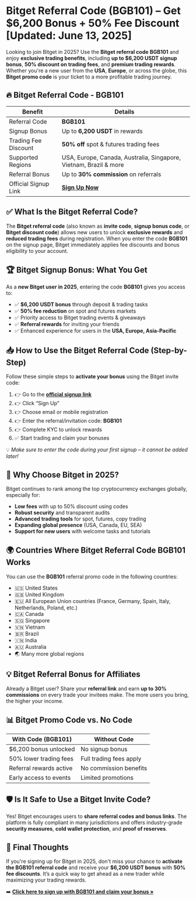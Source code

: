 <h1>Bitget Referral Code (BGB101) – Get $6,200 Bonus + 50% Fee Discount [Updated: June 13, 2025]</h1>
<p>Looking to join Bitget in 2025? Use the <strong>Bitget referral code</strong> <strong>BGB101</strong> and enjoy <strong>exclusive trading benefits</strong>, including <strong>up to $6,200 USDT signup bonus</strong>, <strong>50% discount on trading fees</strong>, and <strong>premium trading rewards</strong>. Whether you're a new user from the <strong>USA</strong>, <strong>Europe</strong>, or across the globe, this <strong>Bitget promo code</strong> is your ticket to a more profitable trading journey.</p>

<h2>🔥 Bitget Referral Code - BGB101</h2>
<table>
<thead>
<tr><th>Benefit</th><th>Details</th></tr>
</thead>
<tbody>
<tr><td>Referral Code</td><td><strong>BGB101</strong></td></tr>
<tr><td>Signup Bonus</td><td>Up to <strong>6,200 USDT</strong> in rewards</td></tr>
<tr><td>Trading Fee Discount</td><td><strong>50% off</strong> spot & futures trading fees</td></tr>
<tr><td>Supported Regions</td><td>USA, Europe, Canada, Australia, Singapore, Vietnam, Brazil & more</td></tr>
<tr><td>Referral Bonus</td><td>Up to <strong>30% commission</strong> on referrals</td></tr>
<tr><td>Official Signup Link</td><td><a href="https://partner.bitget.com/bg/new1" target="_blank"><strong>Sign Up Now</strong></a></td></tr>
</tbody>
</table>

<h2>✅ What Is the Bitget Referral Code?</h2>
<p>The <strong>Bitget referral code</strong> (also known as <strong>invite code</strong>, <strong>signup bonus code</strong>, or <strong>Bitget discount code</strong>) allows new users to unlock <strong>exclusive rewards</strong> and <strong>reduced trading fees</strong> during registration. When you enter the code <strong>BGB101</strong> on the signup page, Bitget immediately applies fee discounts and bonus eligibility to your account.</p>

<h2>🏆 Bitget Signup Bonus: What You Get</h2>
<p>As a <strong>new Bitget user in 2025</strong>, entering the code <strong>BGB101</strong> gives you access to:</p>
<ul>
<li>✅ <strong>$6,200 USDT bonus</strong> through deposit & trading tasks</li>
<li>✅ <strong>50% fee reduction</strong> on spot and futures markets</li>
<li>✅ Priority access to Bitget trading events & giveaways</li>
<li>✅ <strong>Referral rewards</strong> for inviting your friends</li>
<li>✅ Enhanced experience for users in the <strong>USA, Europe, Asia-Pacific</strong></li>
</ul>

<h2>📥 How to Use the Bitget Referral Code (Step-by-Step)</h2>
<p>Follow these simple steps to <strong>activate your bonus</strong> using the Bitget invite code:</p>
<ol>
<li>👉 Go to the <a href="https://partner.bitget.com/bg/new1" target="_blank"><strong>official signup link</strong></a></li>
<li>👉 Click “Sign Up”</li>
<li>👉 Choose email or mobile registration</li>
<li>👉 Enter the referral/invitation code: <strong>BGB101</strong></li>
<li>👉 Complete KYC to unlock rewards</li>
<li>✅ Start trading and claim your bonuses</li>
</ol>
<p>💡 <em>Make sure to enter the code during your first signup – it cannot be added later!</em></p>

<h2>🎁 Why Choose Bitget in 2025?</h2>
<p>Bitget continues to rank among the top cryptocurrency exchanges globally, especially for:</p>
<ul>
<li><strong>Low fees</strong> with up to 50% discount using codes</li>
<li><strong>Robust security</strong> and transparent audits</li>
<li><strong>Advanced trading tools</strong> for spot, futures, copy trading</li>
<li><strong>Expanding global presence</strong> (USA, Canada, EU, SEA)</li>
<li><strong>Support for new users</strong> with welcome tasks and tutorials</li>
</ul>

<h2>🌍 Countries Where Bitget Referral Code BGB101 Works</h2>
<p>You can use the <strong>BGB101</strong> referral promo code in the following countries:</p>
<ul>
<li>🇺🇸 United States</li>
<li>🇬🇧 United Kingdom</li>
<li>🇪🇺 All European Union countries (France, Germany, Spain, Italy, Netherlands, Poland, etc.)</li>
<li>🇨🇦 Canada</li>
<li>🇸🇬 Singapore</li>
<li>🇻🇳 Vietnam</li>
<li>🇧🇷 Brazil</li>
<li>🇮🇳 India</li>
<li>🇦🇺 Australia</li>
<li>🌏 Many more global regions</li>
</ul>

<h2>💡 Bitget Referral Bonus for Affiliates</h2>
<p>Already a Bitget user? Share your <strong>referral link</strong> and earn <strong>up to 30% commissions</strong> on every trade your invitees make. The more users you bring, the higher your income.</p>

<h2>📊 Bitget Promo Code vs. No Code</h2>
<table>
<thead>
<tr><th>With Code (BGB101)</th><th>Without Code</th></tr>
</thead>
<tbody>
<tr><td>$6,200 bonus unlocked</td><td>No signup bonus</td></tr>
<tr><td>50% lower trading fees</td><td>Full trading fees apply</td></tr>
<tr><td>Referral rewards active</td><td>No commission benefits</td></tr>
<tr><td>Early access to events</td><td>Limited promotions</td></tr>
</tbody>
</table>

<h2>🛡️ Is It Safe to Use a Bitget Invite Code?</h2>
<p>Yes! Bitget encourages users to <strong>share referral codes and bonus links</strong>. The platform is fully compliant in many jurisdictions and offers industry-grade <strong>security measures</strong>, <strong>cold wallet protection</strong>, and <strong>proof of reserves</strong>.</p>

<h2>📌 Final Thoughts</h2>
<p>If you're signing up for Bitget in 2025, don't miss your chance to <strong>activate the BGB101 referral code</strong> and receive your <strong>$6,200 USDT bonus</strong> with <strong>50% fee discounts</strong>. It’s a quick way to get ahead as a new trader while maximizing your trading rewards.</p>
<p>➡️ <a href="https://partner.bitget.com/bg/new1" target="_blank"><strong>Click here to sign up with BGB101 and claim your bonus »</strong></a></p>
